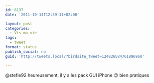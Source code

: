 ```yaml
---
id: 6137
date: '2011-10-14T12:39:11+02:00'

layout: post
categories:
  - Vis ma vie
tags:
  - tweet
format: status
publish_social: no
guid: 'http://tweets.local/?birdsite_tweet=124826584761896960'

---
```


@stefie92 heureusement, il y a les pack GUI iPhone 😉 bien pratiques